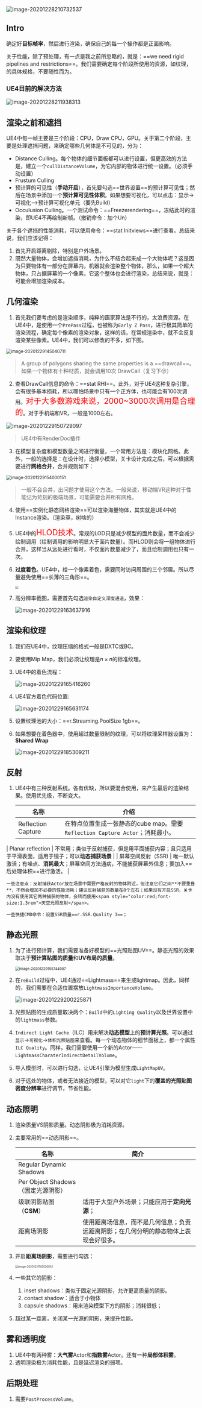 ![image-20201228210732537](实时渲染深入探究2.assets/image-20201228210732537.png)

## Intro

确定好**目标帧率**，然后进行渲染，确保自己的每一个操作都是正面影响。

关于性能，除了预处理，有一点是我之前所忽略的，就是：==we need rigid pipelines and restrictions==。我们需要确定每个阶段所使用的资源，如纹理，的具体规格，不要随性而为。

### UE4目前的解决方法

![image-20201228211938313](实时渲染深入探究2.assets/image-20201228211938313.png)



## 渲染之前和遮挡

UE4中每一帧主要是三个阶段：CPU，Draw CPU，GPU。关于第二个阶段，主要是处理遮挡问题，来确定哪些几何体是不可见的，分为：

- Distance Culling。每个物体的细节面板都可以进行设置，但更高效的方法是，建立一个`cullDistanceVolume`，为它内部的物体进行统一设置。（必须手动设置）
- Frustum Culling
- 预计算的可见性（**手动开启**），首先要勾选==世界设置==的预计算可见性；然后在场景中添加一个**预计算可见性体积**。如果想要可视化，可以点击：显示->可视化-->预计算可视化单元（要先Build）
- Occulusion Culling。一个测试命令：==Freezerendering==，冻结此时的渲染，即UE4不再绘制新帧。（撤销命令：加个Un）

关于各个遮挡的性能消耗，可以使用命令：==stat Initviews==进行查看。总结来说，我们应该记得：

1. 首先开启距离剔除，特别是户外场景。
2. 既然大量物体，会增加遮挡消耗，为什么不结合起来成一个大物体呢？这是因为只要物体有一部分在屏幕内，机器就会渲染整个物体，那么，如果一个超大物体，只占据屏幕的一个像素，它这个整体也会进行渲染，总结来说，就是：可能会增加渲染成本。

## 几何渲染

1. 首先我们要考虑的是渲染顺序，纯粹的画家算法是不行的，太浪费资源。在UE4中，是使用一个`PrePass`过程，也被称为`Early Z Pass`，进行极其简单的渲染流程，确定每个像素的渲染对象，这样的话，在常规渲染中，就不会反复渲染某些像素。UE4中，我们可以修改的不多，如下图。

<img src="实时渲染深入探究2.assets/image-20201229145040711.png" alt="image-20201229145040711" style="zoom:80%;" />

> A group of polygons sharing the same properties is a ==drawcall==。如果一个物体有十种材质，就会调用10次	DrawCall（复习下😗）
>

2. 查看DrawCall信息的命令：==stat RHI==。此外，对于UE4这种复杂引擎，会有很多基本损耗，所以哪怕场景中只有一个正方体，也可能会有100次调用。<span style="color:red;font-size:1.3rem">对于大多数游戏来说，2000~3000次调用是合理的</span>。对于手机端和VR，一般是1000左右。

![image-20201229150729097](实时渲染深入探究2.assets/image-20201229150729097.png)

> UE4中有RenderDoc插件

3. 在模型复杂度和模型数量之间进行衡量，一个常用方法是：模块化网格。此外，一般的选择是：在设计时，选择小模型，关卡设计完成之后，可以根据需要进行**网格合并**，合并规则如下：

<img src="实时渲染深入探究2.assets/image-20201229154000151.png" alt="image-20201229154000151" style="zoom:80%;" />

> 一般不会合并，出问题才使用这个方法。一般来说，移动端VR这种对于性能记为苛刻的极端场景，可能需要合并所有网格。

4. 使用==实例化静态网格渲染==可以渲染海量物体，其实就是UE4中的Instance渲染。（渲染草，树啥的）
5. UE4中的<span style="color:red;font-size:1.3rem">HLOD技术</span>。常规的LOD只是减少模型的面片数量，而不会减少绘制调用（绘制调用的影响明显大于面片数量）。而HLOD则会将一组物体进行合并，这样当从远处进行看时，不仅面片数量减少了，而且绘制调用也只有一次。

6. **过度着色**。UE4中，给一个像素着色，需要同时访问周围的三个邻居。所以尽量避免使用==长薄的三角形==。

    <img src="实时渲染深入探究2.assets/捕获.PNG" style="zoom:50%;" />

7. 高分辨率截图，需要首先勾选`渲染自定义深度通道`，效果：

    ![image-20201229163637916](实时渲染深入探究2.assets/image-20201229163637916.png)

## 渲染和纹理

1. 我们在UE4中，纹理压缩的格式一般是DXTC或BC。

2. 要使用Mip Map，我们必须让纹理是$n\times n$的标准纹理。

3. UE4中的着色流程：

    ![image-20201229165416260](实时渲染深入探究2.assets/image-20201229165416260.png)

4. UE4官方着色代码位置:

    ![image-20201229165631174](实时渲染深入探究2.assets/image-20201229165631174.png)

5. 设置纹理池的大小：==r.Streaming.PoolSize 1gb==。

6. 如果想要在着色器中，使用超过数量限制的纹理，可以将纹理采样器设置为：**Shared Wrap**

    ![image-20201229185309211](实时渲染深入探究2.assets/image-20201229185309211.png)

## 反射

1. UE4中有三种反射系统。各有优缺，所以要混合使用，来产生最后的渲染结果。使用优先级，不断变大。

    | 名称               | 介绍                                                         |
    | ------------------ | ------------------------------------------------------------ |
    | Reflection Capture | 在特点位置生成一张静态的cube map。需要`Reflection Capture Actor`；消耗最小。 |
| Planar reflection  | 不常用；类似于反射捕获，但是用平面捕获内容；且只适用于平滑表面，适用于镜子；可以**动态捕获场景** |
    | 屏幕空间反射（SSR) | 唯一默认激活；有噪点、**消耗最大**；屏幕空间方法通病，不能捕获屏幕外信息；要加入==后处理体积==进行激活。 |
    
    一些注意点：反射捕获Actor放在场景中需要严格反射的物体附近，但注意它们之间**不要重叠**，不然会增加不必要的性能消耗；建议反射捕获的数量在8个左右；如果没有开启SSR，关卡内没有使用其它两种捕获的物体，会转而使用<span style="color:red;font-size:1.3rem">天空光照反射</span>。
    
    一些快捷CMD命令：设置SSR质量==r.SSR.Quality 3==；

## 静态光照

1. 为了进行预计算，我们需要准备好模型的==光照贴图UV==。静态光照的效果取决于**预计算贴图的质量**和**UV布局的质量**。

    <img src="实时渲染深入探究2.assets/image-20201229195744987.png" alt="image-20201229195744987" style="zoom:67%;" />

2. 在`reBuild`过程中，UE4通过==Lightmass==来生成lightmap。因此，同样的，我们需要在合适位置摆放`LightmassImportanceVolume`。

    ![image-20201229200225871](实时渲染深入探究2.assets/image-20201229200225871.png)

3. 光照贴图的生成质量取决两个：`Build`中的`Lighting Quality`以及世界设置中的`lightmass`参数。

4. `Indirect Light Cache`（ILC）用来解决**动态模型**上的**预计算光照**。可以通过`显示`->`可视化`->`体积光照贴图`来查看。每一个动态物体的细节面板上，都一个属性`ILC Quality`。同样，我们需要使用一个新的Actor——`LightmassCharaterIndirectDetailVolume`。

5. 导入模型时，可以进行勾选，让UE4引擎为模型生成`LightMapUV`。

6. 对于远处的物体，或者无法接近的模型，可以对它`light`下的**覆盖的光照贴图密度分辨率**进行调节，节省性能。



## 动态照明

1. 渲染质量VS阴影质量。动态阴影极为消耗资源。

2. 主要常用的==动态阴影==。

    | 名称                               | 简介                                                         |
    | ---------------------------------- | ------------------------------------------------------------ |
    | Regular Dynamic Shadows            |                                                              |
    | Per Object Shadows（固定光源阴影） |                                                              |
    | 级联阴影贴图（**CSM**）            | 适用于大型户外场景；只能应用于**定向光源**；                 |
    | 距离场阴影                         | 使用距离场信息，而不是几何信息；负责远距离阴影；在几何分明的静态物体上表现会好很多。 |

3. 开启**距离场阴影**，需要进行勾选：

    <img src="实时渲染深入探究2.assets/image-20201231143020052.png" alt="image-20201231143020052" style="zoom: 50%;" />

4. 一些其它的阴影：
    1. inset shadows：类似于固定光源阴影，允许更高质量的阴影。
    2. contact shadow：适合于小物体
    3. capsule shadows：用来渲染模型下方的阴影；消耗很低；

5. 超过某一距离，关闭某一光源的阴影，来提升性能。



## 雾和透明度

1. UE4中有两种雾：**大气雾**Actor和**指数雾**Actor。还有一种**局部体积雾**。
2. 透明渲染极为消耗性能，且是延迟渲染的弱项。



## 后期处理

1. 需要`PostProcessVolume`。

    